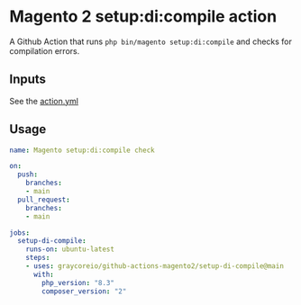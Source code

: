 # Magento 2 setup:di:compile action
A Github Action that runs `php bin/magento setup:di:compile` and checks for compilation errors.

## Inputs

See the [action.yml](./action.yml)

## Usage

```yml
name: Magento setup:di:compile check

on:
  push:
    branches:
    - main
  pull_request:
    branches:
    - main

jobs:
  setup-di-compile:
    runs-on: ubuntu-latest
    steps:
    - uses: graycoreio/github-actions-magento2/setup-di-compile@main
      with:
        php_version: "8.3"
        composer_version: "2"
```
